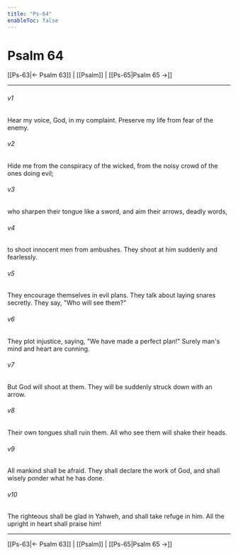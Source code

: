 ```yaml
---
title: "Ps-64"
enableToc: false
---
```

# Psalm 64

[[Ps-63|← Psalm 63]] | [[Psalm]] | [[Ps-65|Psalm 65 →]]
***



###### v1 
Hear my voice, God, in my complaint. Preserve my life from fear of the enemy. 

###### v2 
Hide me from the conspiracy of the wicked, from the noisy crowd of the ones doing evil; 

###### v3 
who sharpen their tongue like a sword, and aim their arrows, deadly words, 

###### v4 
to shoot innocent men from ambushes. They shoot at him suddenly and fearlessly. 

###### v5 
They encourage themselves in evil plans. They talk about laying snares secretly. They say, "Who will see them?" 

###### v6 
They plot injustice, saying, "We have made a perfect plan!" Surely man's mind and heart are cunning. 

###### v7 
But God will shoot at them. They will be suddenly struck down with an arrow. 

###### v8 
Their own tongues shall ruin them. All who see them will shake their heads. 

###### v9 
All mankind shall be afraid. They shall declare the work of God, and shall wisely ponder what he has done. 

###### v10 
The righteous shall be glad in Yahweh, and shall take refuge in him. All the upright in heart shall praise him!

***
[[Ps-63|← Psalm 63]] | [[Psalm]] | [[Ps-65|Psalm 65 →]]
